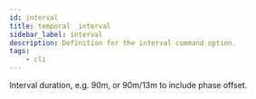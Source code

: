 ```yaml
---
id: interval
title: temporal  interval
sidebar_label: interval
description: Definition for the interval command option.
tags:
	- cli
---
```

Interval duration, e.g. 90m, or 90m/13m to include phase offset.
